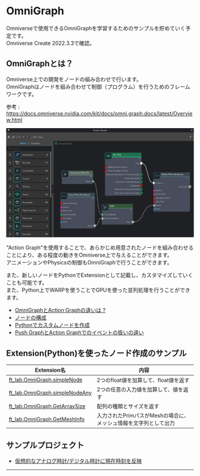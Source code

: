 # OmniGraph

Omniverseで使用できるOmniGraphを学習するためのサンプルを貯めていく予定です。     
Omniverse Create 2022.3.3で確認。     

## OmniGraphとは？

Omniverse上での開発をノードの組み合わせで行います。       
OmniGraphはノードを組み合わせて制御（プログラム）を行うためのフレームワークです。     

参考 : https://docs.omniverse.nvidia.com/kit/docs/omni.graph.docs/latest/Overview.html

![OmniGraph_01.jpg](./images/OmniGraph_01.jpg)     

"Action Graph"を使用することで、あらかじめ用意されたノードを組み合わせることにより、ある程度の動きをOmniverse上で与えることができます。    
アニメーションやPhysicsの制御もOmniGraphで行うことができます。    

また、新しいノードをPythonでExtensionとして記載し、カスタマイズしていくことも可能です。     
また、Python上でWARPを使うことでGPUを使った並列処理を行うことができます。     

* [OmniGraphとAction Graphの違いは ?](./doc/OmniGraph_ActionGraph.md)
* [ノードの構成](./doc/NodeStructure.md)
* [Pythonでカスタムノードを作成](./doc/CustomNode_python.md)
* [Push GraphとAction Graphでのイベントの扱いの違い](./doc/PushActionGraph.md)

## Extension(Python)を使ったノード作成のサンプル

|Extension名|内容|   
|---|---|   
|[ft_lab.OmniGraph.simpleNode](extensions/ft_lab.OmniGraph.simpleNode)|2つのfloat値を加算して、float値を返す|   
|[ft_lab.OmniGraph.simpleNodeAny](extensions/ft_lab.OmniGraph.simpleNodeAny)|2つの任意の入力値を加算して、値を返す|   
|[ft_lab.OmniGraph.GetArraySize](extensions/ft_lab.OmniGraph.GetArraySize)|配列の種類とサイズを返す|   
|[ft_lab.OmniGraph.GetMeshInfo](extensions/ft_lab.OmniGraph.GetMeshInfo)|入力されたPrimパスがMeshの場合に、メッシュ情報を文字列として出力|   

## サンプルプロジェクト

* [仮想的なアナログ時計/デジタル時計に現在時刻を反映](https://github.com/ft-lab/Omniverse_OmniGraph_ClockSample)

----
